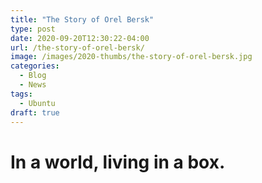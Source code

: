 ```yaml
---
title: "The Story of Orel Bersk"
type: post
date: 2020-09-20T12:30:22-04:00
url: /the-story-of-orel-bersk/
image: /images/2020-thumbs/the-story-of-orel-bersk.jpg
categories:
  - Blog
  - News
tags:
  - Ubuntu
draft: true
---
```

# In a world, living in a box.